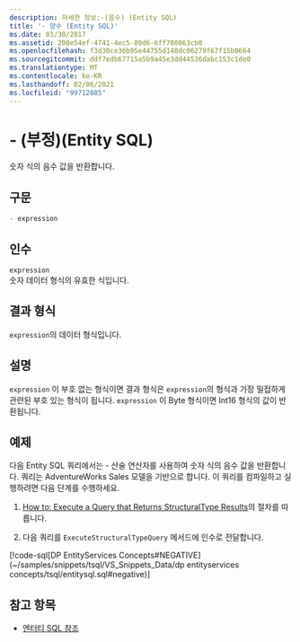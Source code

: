 ```yaml
---
description: 자세한 정보:-(음수) (Entity SQL)
title: '- 양수 (Entity SQL)'
ms.date: 03/30/2017
ms.assetid: 208e54ef-4741-4ec5-89d6-6ff700863cb0
ms.openlocfilehash: f3d30ce36b95e44755d148dc06279f67f15b0664
ms.sourcegitcommit: ddf7edb67715a5b9a45e3dd44536dabc153c1de0
ms.translationtype: MT
ms.contentlocale: ko-KR
ms.lasthandoff: 02/06/2021
ms.locfileid: "99712885"
---
```

# <a name="--negative-entity-sql"></a>- (부정)(Entity SQL)

숫자 식의 음수 값을 반환합니다.  
  
## <a name="syntax"></a>구문  
  
```sql  
- expression  
```  
  
## <a name="arguments"></a>인수  

 `expression`  
 숫자 데이터 형식의 유효한 식입니다.  
  
## <a name="result-types"></a>결과 형식  

 `expression`의 데이터 형식입니다.  
  
## <a name="remarks"></a>설명  

 `expression` 이 부호 없는 형식이면 결과 형식은 `expression`의 형식과 가장 밀접하게 관련된 부호 있는 형식이 됩니다. `expression` 이 Byte 형식이면 Int16 형식의 값이 반환됩니다.  
  
## <a name="example"></a>예제  

 다음 Entity SQL 쿼리에서는 - 산술 연산자를 사용하여 숫자 식의 음수 값을 반환합니다. 쿼리는 AdventureWorks Sales 모델을 기반으로 합니다. 이 쿼리를 컴파일하고 실행하려면 다음 단계를 수행하세요.  
  
1. [How to: Execute a Query that Returns StructuralType Results](../how-to-execute-a-query-that-returns-structuraltype-results.md)의 절차를 따릅니다.  
  
2. 다음 쿼리를 `ExecuteStructuralTypeQuery` 메서드에 인수로 전달합니다.  
  
 [!code-sql[DP EntityServices Concepts#NEGATIVE](~/samples/snippets/tsql/VS_Snippets_Data/dp entityservices concepts/tsql/entitysql.sql#negative)]  
  
## <a name="see-also"></a>참고 항목

- [엔터티 SQL 참조](entity-sql-reference.md)

